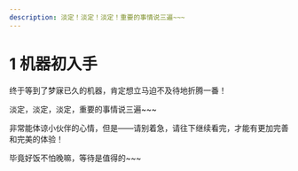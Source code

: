 ```yaml
---
description: 淡定！淡定！淡定！重要的事情说三遍~~~
---
```


# 1  机器初入手

终于等到了梦寐已久的机器，肯定想立马迫不及待地折腾一番！

淡定，淡定，淡定，重要的事情说三遍\~\~\~

非常能体谅小伙伴的心情，但是——请别着急，请往下继续看完，才能有更加完善和完美的体验！

毕竟好饭不怕晚嘛，等待是值得的\~\~\~
